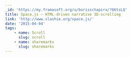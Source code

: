 ```yaml
---
_id: 'https://my.framasoft.org/u/borisschapira/?66tsLQ'
title: Space.js – HTML-driven narrative 3D-scrolling
link: 'http://www.slashie.org/space.js/'
date: '2015-04-04'
tags:
    - name: Scroll
      slug: scroll
    - name: sharemarks
      slug: sharemarks
---
```


<div class="markdown"><p></p></div>
